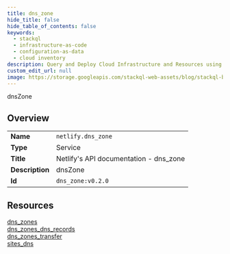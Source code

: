 ```yaml
---
title: dns_zone
hide_title: false
hide_table_of_contents: false
keywords:
  - stackql
  - infrastructure-as-code
  - configuration-as-data
  - cloud inventory
description: Query and Deploy Cloud Infrastructure and Resources using SQL
custom_edit_url: null
image: https://storage.googleapis.com/stackql-web-assets/blog/stackql-blog-post-featured-image.png
---
```

dnsZone  
    

## Overview
<table><tbody>
<tr><td><b>Name</b></td><td><code>netlify.dns_zone</code></td></tr>
<tr><td><b>Type</b></td><td>Service</td></tr>
<tr><td><b>Title</b></td><td>Netlify's API documentation - dns_zone</td></tr>
<tr><td><b>Description</b></td><td>dnsZone</td></tr>
<tr><td><b>Id</b></td><td><code>dns_zone:v0.2.0</code></td></tr>
</tbody></table>

## Resources
<div class="row">
<div class="providerDocColumn">
<a href="/providers/netlify/dns_zone/dns_zones/">dns_zones</a><br />
<a href="/providers/netlify/dns_zone/dns_zones_dns_records/">dns_zones_dns_records</a><br />
</div>
<div class="providerDocColumn">
<a href="/providers/netlify/dns_zone/dns_zones_transfer/">dns_zones_transfer</a><br />
<a href="/providers/netlify/dns_zone/sites_dns/">sites_dns</a><br />
</div>
</div>

